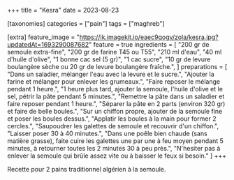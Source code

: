 +++
title = "Kesra"
date = 2023-08-23

[taxonomies]
categories = ["pain"]
tags = ["maghreb"]

[extra]
feature_image = "https://ik.imagekit.io/eaec9qogv/zola/kesra.jpg?updatedAt=1693290087682"
feature = true
ingredients = [
  "200 gr de semoule extra-fine",
  "200 gr de farine T45 ou T55",
  "210 ml d'eau",
  "40 ml d'huile d'olive",
  "1 bonne cac sel (5 gr)",
  "1 cac sucre",
  "10 gr de levure boulangère sèche ou 20 gr de levure boulangère fraîche.",
]
preparations = [
  "Dans un saladier, mélanger l'eau avec la levure et le sucre.",
  "Ajouter la farine et mélanger pour enlever les grumeaux.",
  "Faire reposer le mélange pendant 1 heure.",
  "1 heure plus tard, ajouter la semoule, l'huile d'olive et le sel, pétrir la pâte pendant 5 minutes.",
  "Remettre la pâte dans un saladier et faire reposer pendant 1 heure.",
  "Séparer la pâte en 2 parts (environ 320 gr) et faire de belle boules.",
  "Sur un chiffon propre, ajouter de la semoule fine et poser les boules dessus.",
  "Applatir les boules à la main pour former 2 cercles.",
  "Saupoudrer les galettes de semoule et recouvrir d'un chiffon.",
  "Laisser poser 30 à 40 minutes.",
  "Dans une poêle bien chaude (sans matière grasse), faite cuire les galettes une par une à feu moyen pendant 5 minutes, à retourner toutes les 2 minutes 30 à peu près.",
  "N'hesiter pas à enlever la semoule qui brûle assez vite ou à baisser le feux si besoin."
]
+++

Recette pour 2 pains traditionnel algérien à la semoule.
